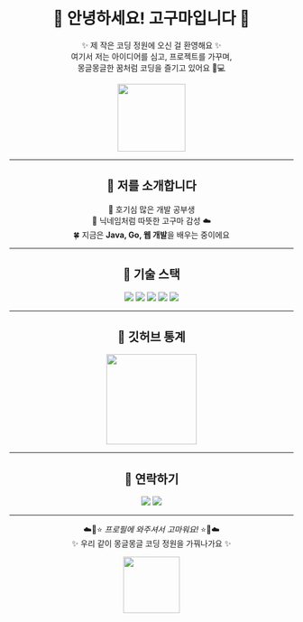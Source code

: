 
<div align="center">

# 🌸 안녕하세요! 고구마입니다 🌸

✨ 제 작은 코딩 정원에 오신 걸 환영해요 ✨  
여기서 저는 아이디어를 심고, 프로젝트를 가꾸며,  
몽글몽글한 꿈처럼 코딩을 즐기고 있어요 🌱💻  

<img src="https://media.giphy.com/media/MDJ9IbxxvDUQM/giphy.gif" width="120px"/>

---

## 🌼 저를 소개합니다
🐥 호기심 많은 개발 공부생  
🍠 닉네임처럼 따뜻한 고구마 감성 ☁️  
🍀 지금은 **Java, Go, 웹 개발**을 배우는 중이에요  

---

## 🎀 기술 스택
<img src="https://img.shields.io/badge/Java-FFD6A5?style=for-the-badge&logo=openjdk&logoColor=white"/>
<img src="https://img.shields.io/badge/Go-FFB5E8?style=for-the-badge&logo=go&logoColor=white"/>
<img src="https://img.shields.io/badge/HTML-FFF685?style=for-the-badge&logo=html5&logoColor=black"/>
<img src="https://img.shields.io/badge/CSS-FFC6FF?style=for-the-badge&logo=css3&logoColor=white"/>
<img src="https://img.shields.io/badge/JavaScript-FFFA9E?style=for-the-badge&logo=javascript&logoColor=black"/>

---

## 🌟 깃허브 통계
<img src="https://github-readme-stats.vercel.app/api/top-langs/?username=goguma1111&layout=compact&theme=tokyonight&title_color=FFB6C1" height="160"/>

---

## 🐰 연락하기
<a href="https://github.com/goguma1111"><img src="https://img.shields.io/badge/GitHub-FFF0F5?style=flat-square&logo=github&logoColor=black"/></a>
<a href="mailto:doffltm1125@naver.com"><img src="https://img.shields.io/badge/Email-FFD1DC?style=flat-square&logo=gmail&logoColor=black"/></a>

---

☁️🌸⭐ _프로필에 와주셔서 고마워요!_ ⭐🌸☁️  
✨ 우리 같이 몽글몽글 코딩 정원을 가꿔나가요 ✨  

<img src="https://media.giphy.com/media/JIX9t2j0ZTN9S/giphy.gif" width="100px"/>

</div>
